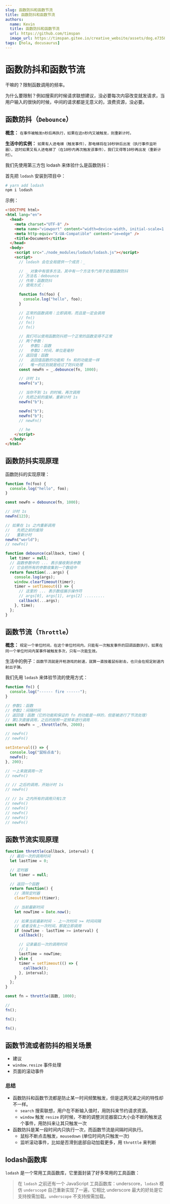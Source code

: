 ```yaml
---
slug: 函数防抖和函数节流
title: 函数防抖和函数节流
authors:
  name: Kevin
  title: 函数防抖和函数节流
  url: https://github.com/timspan
  image_url: https://timspan.gitee.io/creative_website/assets/dog.e73586b8.jpg
tags: [hola, docusaurus]
---
```


# 函数防抖和函数节流

干嘛的？限制函数调用的频率。

为什么要限制？例如搜索的时候请求联想建议，没必要每次内容改变就发请求，当用户输入的很快的时候，中间的请求都是无意义的，浪费资源，没必要。

## 函数防抖（`Debounce`）

**概念：** `在事件被触发n秒后再执行，如果在这n秒内又被触发，则重新计时。`

**生活中的实例：** `如果有人进电梯（触发事件），那电梯将在10秒钟后出发（执行事件监听器），这时如果又有人进电梯了（在10秒内再次触发该事件），我们又得等10秒再出发（重新计时）。`

我们先使用第三方包 lodash 来体验什么是函数防抖：

首先把 `lodash` 安装到项目中：

```sh
# yarn add lodash
npm i lodash
```

示例：

```html
<!DOCTYPE html>
<html lang="en">
  <head>
    <meta charset="UTF-8" />
    <meta name="viewport" content="width=device-width, initial-scale=1.0" />
    <meta http-equiv="X-UA-Compatible" content="ie=edge" />
    <title>Document</title>
  </head>
  <body>
    <script src="./node_modules/lodash/lodash.js"></script>
    <script>
      // lodash 会在全局提供一个成员：_

      // _ 对象中有很多方法，其中有一个方法专门用于处理函数防抖
      // 方法名：debounce
      // 作用：函数防抖
      // 使用方式：

      function fn(foo) {
        console.log("hello", foo);
      }

      // 正常的函数调用：立即调用，而且是一定会调用
      // fn()
      // fn()
      // fn()

      // 我们可以使用函数防抖把一个正常的函数变得不正常
      // 两个参数：
      //   参数1：函数
      //   参数2：时间，单位是毫秒
      // 返回值：函数
      //   返回值函数的功能和 fn 和的功能是一样
      //   唯一的区别就是经过了防抖处理
      const newFn = _.debounce(fn, 1000);

      // 计时 1s
      newFn("a");

      // 当你不到 1s 的时候，再次调用
      // 先把之前的废掉，重新计时 1s
      newFn("b");

      newFn("b");
      newFn("b");
      // newFn()

      // he
    </script>
  </body>
</html>
```



## 函数防抖实现原理

函数防抖的实现原理：

```js
function fn(foo) {
  console.log("hello", foo);
}

const newFn = debounce(fn, 1000);

// 计时 1s
newFn(123);

// 如果在 1s 之内重新调用
//   先把之前的废除
//   重新计时
newFn("world");
// newFn()

function debounce(callback, time) {
  let timer = null;
  // 函数参数中的 ... 表示接收剩余参数
  // 它会把所有的参数收集到一个数组中
  return function(...args) {
    console.log(args);
    window.clearTimeout(timer);
    timer = setTimeout(() => {
      // 这里的 ... 表示数组展示操作符
      // args[0], args[1], args[2] .........
      callback(...args);
    }, time);
  };
}
```



##  函数节流（`Throttle`）

**概念：** `规定一个单位时间，在这个单位时间内，只能有一次触发事件的回调函数执行，如果在同一个单位时间内某事件被触发多次，只有一次能生效。`

生活中的例子：`函数节流就是开枪游戏的射速，就算一直按着鼠标射击，也只会在规定射速内射出子弹。`

我们先用 `lodash` 来体验节流的使用方式：

```js
function fn() {
  console.log("------ fire ------");
}

// 参数1：函数
// 参数2：间隔时间
// 返回值：函数（它的功能和保证的 fn 的功能是一样的，但是被进行了节流处理）
// 第1次直接调用，之后的按照一定频率进行调用
const newFn = _.throttle(fn, 2000);

// newFn()
// newFn()

setInterval(() => {
  console.log("鼠标点击");
  newFn();
}, 200);

// 一上来就调用一次
// newFn()

// // 之后的调用，开始计时 1s
// newFn()

// // 1s 之内所有的调用只有1次
// newFn()
// newFn()
// newFn()
// newFn()
// newFn()
```



## 函数节流实现原理

```js
function throttle(callback, interval) {
  // 最后一次的调用时间
  let lastTime = 0;

  // 定时器
  let timer = null;

  // 返回一个函数
  return function() {
    // 清除定时器
    clearTimeout(timer);

    // 当前最新时间
    let nowTime = Date.now();

    // 如果当前最新时间 - 上一次时间 >= 时间间隔
    // 或者没有上一次时间，那就立即调用
    if (nowTime - lastTime >= interval) {
      callback();

      // 记录最后一次的调用时间
      // 1
      lastTime = nowTime;
    } else {
      timer = setTimeout(() => {
        callback();
      }, interval);
    }
  };
}

const fn = throttle(函数, 1000);

//
fn();

fn();

fn();
```



## 函数节流或者防抖的相关场景

- 建议
- `window.resize` 事件处理
- 页面的滚动事件



### 总结

- 函数防抖和函数节流都是防止某一时间频繁触发，但是这两兄弟之间的特性却不一样。
  - `search` 搜索联想，用户在不断输入值时，用防抖来节约请求资源。
  - `window` 触发 `resize` 的时候，不断的调整浏览器窗口大小会不断的触发这个事件，用防抖来让其只触发一次
- 函数防抖是某一段时间内只执行一次，而函数节流是间隔时间执行。
  - 鼠标不断点击触发，`mousedown` (单位时间内只触发一次)
  - 监听滚动事件，比如是否滑到底部自动加载更多，用 `throttle` 来判断

## lodash函数库

`lodash` 是一个常用工具函数库，它里面封装了好多常用的工具函数：

> 在 `lodash` 之前还有一个 JavaScript 工具函数库：underscore，`lodash` 模仿 `underscop`e 自己重新实现了一遍，它相比 underscore 最大的好处是它支持按需加载。`underscope` 不支持按需加载。